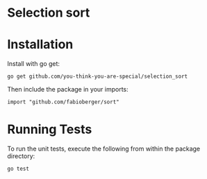 # Selection sort

# Installation

Install with go get:

```
go get github.com/you-think-you-are-special/selection_sort
```

Then include the package in your imports:
```
import "github.com/fabioberger/sort"
```

# Running Tests

To run the unit tests, execute the following from within the package directory:
```
go test
```

